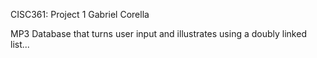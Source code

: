 CISC361: Project 1 
Gabriel Corella

MP3 Database that turns user input and illustrates using a doubly linked list...
